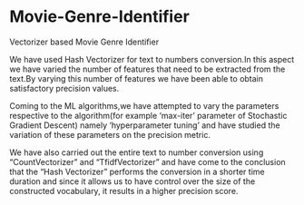 # Movie-Genre-Identifier
Vectorizer based Movie Genre Identifier

We have used Hash Vectorizer for text to numbers conversion.In this aspect we have varied the number of features that need to be extracted from the text.By varying this number of features we have been able to obtain satisfactory precision values.

Coming to the ML algorithms,we have attempted to vary the parameters respective to the algorithm(for example ‘max-iter’ parameter of Stochastic Gradient Descent) namely ‘hyperparameter tuning’ and have studied the variation of these parameters on the precision metric.

We have also carried out the entire text to number conversion using “CountVectorizer” and “TfidfVectorizer” and have come to the conclusion that the “Hash Vectorizer” performs the conversion in a shorter time duration and since it allows us to have control over the size of the constructed vocabulary, it results in a higher precision score. 
